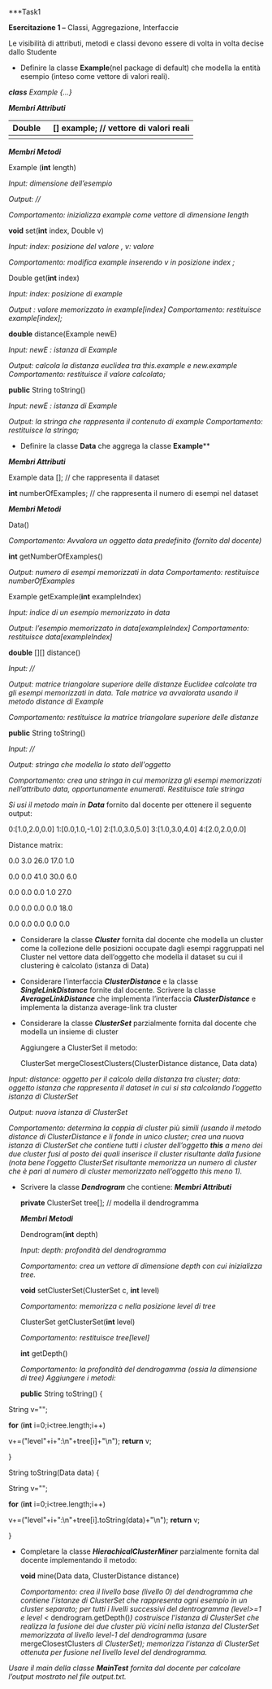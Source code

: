 ﻿***Task1

**Esercitazione 1 –** Classi, Aggregazione, Interfaccie 

Le  visibilità  di  attributi,  metodi  e  classi  devono  essere  di  volta  in  volta  decise  dallo Studente 

- Definire la classe **Example**(nel package di default) che modella la entità esempio (inteso come vettore di valori reali). 

***class** Example {…}* 

***Membri Attributi*** 



|Double|` `[] example; // vettore di valori reali|
| - | - |
|||
***Membri Metodi*** 

Example (**int** length) 

*Input:  dimensione dell’esempio* 

*Output: //* 

*Comportamento:  inizializza example come vettore di dimensione length* 

**void** set(**int** index, Double v)

*Input: index: posizione del valore , v: valore* 

*Comportamento:  modifica example inserendo v in posizione index ;* 

Double get(**int** index)

*Input:  index: posizione di example* 

*Output  : valore memorizzato in example[index] Comportamento:  restituisce example[index];* 

**double** distance(Example newE)

*Input:  newE : istanza di Example* 

*Output:  calcola la distanza euclidea tra this.example e new.example  Comportamento:  restituisce il valore calcolato;* 

**public** String toString()

*Input:  newE : istanza di Example* 

*Output:  la stringa che rappresenta il contenuto di example  Comportamento: restituisce la stringa;* 

- Definire la classe **Data** che aggrega la classe **Example****  

***Membri Attributi*** 

Example data []; // che rappresenta il dataset 

**int** numberOfExamples; // che rappresenta il numero di esempi nel dataset

***Membri Metodi*** 

Data()  

*Comportamento: Avvalora un oggetto data predefinito (fornito dal docente)* 

**int** getNumberOfExamples() 

*Output:  numero di esempi memorizzati in data Comportamento: restituisce numberOfExamples* 

Example getExample(**int** exampleIndex)

*Input: indice di un esempio memorizzato in data* 

*Output: l’esempio memorizzato in data[exampleIndex] Comportamento: restituisce data[exampleIndex]* 

**double** [][] distance()

*Input: //* 

*Output:  matrice  triangolare  superiore  delle  distanze  Euclidee  calcolate  tra  gli esempi memorizzati in  data. Tale matrice va avvalorata usando il metodo distance di Example* 

*Comportamento: restituisce la matrice triangolare superiore delle distanze* 

**public** String toString()

*Input: //* 

*Output: stringa che modella lo stato dell'oggetto* 

*Comportamento:  crea  una  stringa  in  cui  memorizza  gli  esempi  memorizzati nell’attributo data, opportunamente enumerati. Restituisce tale stringa* 

*Si usi il metodo main in **Data*** fornito dal docente per ottenere il seguente output: 

0:[1.0,2.0,0.0] 1:[0.0,1.0,-1.0] 2:[1.0,3.0,5.0] 3:[1.0,3.0,4.0] 4:[2.0,2.0,0.0] 

Distance matrix: 

0\.0  3.0  26.0  17.0  1.0 

0\.0  0.0  41.0  30.0  6.0 

0\.0  0.0  0.0  1.0  27.0  

0\.0  0.0  0.0  0.0  18.0  

0\.0  0.0  0.0  0.0  0.0 

- Considerare la classe ***Cluster*** fornita dal docente che modella un cluster come la collezione delle posizioni occupate dagli esempi raggruppati nel Cluster nel vettore data dell’oggetto che modella il dataset su cui il clustering è calcolato (istanza di Data) 
- Considerare l’interfaccia ***ClusterDistance*** e la classe ***SingleLinkDistance***  fornite dal docente. Scrivere la classe ***AverageLinkDistance***  che implementa l’interfaccia ***ClusterDistance*** e implementa la distanza average-link tra cluster 
- Considerare la classe ***ClusterSet*** parzialmente fornita dal docente che modella un insieme di cluster   

  Aggiungere a ClusterSet il metodo: 

  ClusterSet mergeClosestClusters(ClusterDistance distance, Data data) 

*Input: distance: oggetto per il calcolo della distanza tra cluster; data: oggetto istanza che rappresenta il dataset in cui si sta calcolando l’oggetto istanza di ClusterSet* 

*Output: nuova istanza di ClusterSet* 

*Comportamento: determina la coppia di cluster più simili (usando il metodo distance di ClusterDistance e li fonde in unico cluster; crea una nuova istanza di ClusterSet che contiene tutti i cluster dell’oggetto **this** a meno dei due cluster fusi al posto dei quali  inserisce  il  cluster  risultante  dalla  fusione  (nota  bene  l’oggetto  ClusterSet risultante  memorizza  un  numero  di  cluster  che  è  pari  al  numero  di  cluster memorizzato nell’oggetto this meno 1).* 

- Scrivere la classe ***Dendrogram*** che contiene: ***Membri Attributi*** 

  **private** ClusterSet tree[]; // modella il dendrogramma 

  ***Membri Metodi*** 

  Dendrogram(**int** depth) 

  *Input: depth: profondità del dendrogramma* 

  *Comportamento: crea un vettore di dimensione depth con cui inizializza tree.* 

  **void** setClusterSet(ClusterSet c, **int** level) 

  *Comportamento: memorizza c nella posizione level di tree* 

  ClusterSet getClusterSet(**int** level) 

  *Comportamento: restituisce tree[level]* 

  **int** getDepth() 

  *Comportamento: la profondità del dendrogamma (ossia la dimensione di tree) Aggiungere i metodi:* 

  **public** String toString() { 

String v=""; 

**for** (**int** i=0;i<tree.length;i++) 

v+=("level"+i+":\n"+tree[i]+"\n"); **return** v; 

} 

String toString(Data data) { 

String v=""; 

**for** (**int** i=0;i<tree.length;i++) 

v+=("level"+i+":\n"+tree[i].toString(data)+"\n"); **return** v; 

} 

- Completare la classe  ***HierachicalClusterMiner*** parzialmente fornita dal docente implementando il metodo: 

  **void** mine(Data data, ClusterDistance distance) 

  *Comportamento:  crea  il  livello  base  (livello  0)  del  dendrogramma  che contiene  l’istanze  di  ClusterSet  che  rappresenta  ogni  esempio  in  un  cluster separato;  per  tutti  i  livelli  successivi  del  dentrogramma  (level>=1  e  level  <* dendrogram.getDepth()*) costruisce l’istanza di ClusterSet che realizza la fusione dei due cluster più vicini nella istanza del ClusterSet memorizzata al livello level-1 del dendrogramma (usare* mergeClosestClusters *di ClusterSet); memorizza l’istanza di ClusterSet ottenuta per fusione nel livello level del dendrogramma.* 

*Usare il main della classe **MainTest** fornita dal docente per calcolare l’output mostrato nel file output.txt.* 
